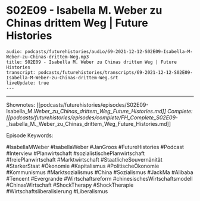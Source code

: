 # S02E09 - Isabella M. Weber zu Chinas drittem Weg | Future Histories

```audio-note
audio: podcasts/futurehistories/audio/69-2021-12-12-S02E09-Isabella-M-Weber-zu-Chinas-drittem-Weg.mp3
title: S02E09 - Isabella M. Weber zu Chinas drittem Weg | Future Histories
transcript: podcasts/futurehistories/transcripts/69-2021-12-12-S02E09-Isabella-M-Weber-zu-Chinas-drittem-Weg.srt
liveUpdate: true
---

```
---

Shownotes: [[podcasts/futurehistories/episodes/S02E09-Isabella_M._Weber_zu_Chinas_drittem_Weg_Future_Histories.md]]
Complete: [[podcasts/futurehistories/episodes/complete/FH_Complete_S02E09_-_Isabella_M._Weber_zu_Chinas_drittem_Weg_Future_Histories.md]]


Episode Keywords:

#IsabellaMWeber #IsabellaWeber #JanGroos #FutureHistories #Podcast #Interview #Planwirtschaft #sozialistischePlanwirtschaft #freiePlanwirtschaft #Marktwirtschaft #StaatlicheSouvernänität #StarkerStaat #Ökonomie #Kapitalismus #PolitischeÖkonomie #Kommunismus #Marktsozialismus #China #Sozialismus #JackMa #Alibaba #Tencent #Evergrande #Wirtschaftsreform #chinesischesWirtschaftsmodell #ChinasWirtschaft #ShockTherapy #ShockTherapie #Wirtschaftsliberalisierung #Liberalismus
